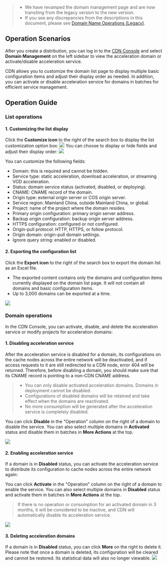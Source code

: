 > 
>- We have revamped the domain management page and are now transiting from the legacy version to the new version.
>- If you see any discrepancies from the descriptions in this document, please see [Domain Name Operations (Legacy)](https://cloud.tencent.com/document/product/228/5736).

## Operation Scenarios
After you create a distribution, you can log in to the [CDN Console](https://console.cloud.tencent.com/cdn) and select **Domain Management** on the left sidebar to view the acceleration domain or activate/disable acceleration service.

CDN allows you to customize the domain list page to display multiple basic configuration items and adjust their display order as needed. In addition, you can activate or disable acceleration service for domains in batches for efficient service management.

## Operation Guide
### List operations
#### 1. Customizing the list display
Click the **Customize icon** to the right of the search box to display the list customization option box:
![](https://main.qcloudimg.com/raw/790ae4b6c47b8b5ccd72e517701d34db.png)
You can choose to display or hide fields and adjust their display order:
![](https://main.qcloudimg.com/raw/1d123a3948ee2450204fa8cc78a11a36.png)

You can customize the following fields:

+ Domain: this is required and cannot be hidden.
+ Service type: static acceleration, download acceleration, or streaming VOD acceleration.
+ Status: domain service status (activated, disabled, or deploying).
+ CNAME: CNAME record of the domain.
+ Origin type: external origin server or COS origin server.
+ Service region: Mainland China, outside Mainland China, or global.
+ Project: name of the project where the domain resides.
+ Primary origin configuration: primary origin server address.
+ Backup origin configuration: backup origin server address.
+ HTTPS configuration: configured or not configured.
+ Origin-pull protocol: HTTP, HTTPS, or follow protocol.
+ Origin domain: origin-pull domain settings.
+ Ignore query string: enabled or disabled.

#### 2. Exporting the configuration list

Click the **Export icon** to the right of the search box to export the domain list as an Excel file.

+ The exported content contains only the domains and configuration items currently displayed on the domain list page. It will not contain all domains and basic configuration items.
+ Up to 3,000 domains can be exported at a time.

![](https://main.qcloudimg.com/raw/8065bb602460bf3fcf9a8dbec9c3bd67.png)

### Domain operations
In the CDN Console, you can activate, disable, and delete the acceleration service or modify projects for acceleration domains:

#### 1. Disabling acceleration service

After the acceleration service is disabled for a domain, its configurations on the cache nodes across the entire network will be deactivated, and if access requests to it are still redirected to a CDN node, error 404 will be returned. Therefore, before disabling a domain, you should make sure that its CNAME record is pointing to a non-CDN CNAME address.

>
> - You can only disable activated acceleration domains. Domains in deployment cannot be disabled.
> - Configurations of disabled domains will be retained and take effect when the domains are reactivated.
>- No more consumption will be generated after the acceleration service is completely disabled.

You can click **Disable** in the "Operation" column on the right of a domain to disable the service. You can also select multiple domains in **Activated** status and disable them in batches in **More Actions** at the top.

![](https://main.qcloudimg.com/raw/6536bf6c02870b792031a2c65645c31a.png)

#### 2. Enabling acceleration service

If a domain is in **Disabled** status, you can activate the acceleration service to distribute its configuration to cache nodes across the entire network again:

You can click **Activate** in the "Operation" column on the right of a domain to enable the service. You can also select multiple domains in **Disabled** status and activate them in batches in **More Actions** at the top.

>
>If there is no operation or consumption for an activated domain in 3 months, it will be considered to be inactive, and CDN will automatically disable its acceleration service.
>
![](https://main.qcloudimg.com/raw/fd6d029c82e516965ea6e093ef41c9f5.png)

#### 3. Deleting acceleration domains

If a domain is in **Disabled** status, you can click **More** on the right to delete it. Please note that once a domain is deleted, its configuration will be cleared and cannot be restored. Its statistical data will also no longer viewable. 
![](https://main.qcloudimg.com/raw/bc58fc9c225efb79a0ec1454b6748e1c.png)

